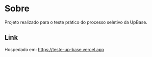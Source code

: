 # Sobre
Projeto realizado para o teste prático do processo seletivo da UpBase.

## Link
Hospedado em: https://teste-up-base.vercel.app
